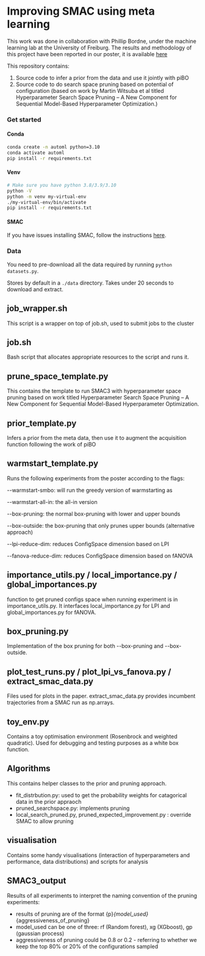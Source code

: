 # Improving SMAC using meta learning


This work was done in collaboration with Phillip Bordne, under the machine learning lab at the University of Freiburg. The results and methodology of this project have been reported in our poster, it is available [here](https://docs.google.com/presentation/d/1xrqW7t2xgRURZNMXMYRSrohDhscch6HFZrE38uW5l14/edit?usp=sharing)

This repository contains:

1. Source code to infer a prior from the data and use it jointly with piBO
2. Source code to do search space pruning based on potential of configuration (based on work by Martin Witsuba et al titled Hyperparameter Search Space Pruning – A New Component for Sequential Model-Based Hyperparameter Optimization.)
   

### Get started

#### Conda
```bash
conda create -n automl python=3.10
conda activate automl
pip install -r requirements.txt
```

#### Venv

```bash
# Make sure you have python 3.8/3.9/3.10
python -V
python -m venv my-virtual-env
./my-virtual-env/bin/activate
pip install -r requirements.txt
```

#### SMAC
If you have issues installing SMAC,
follow the instructions [here](https://automl.github.io/SMAC3/main/1_installation.html).


### Data
You need to pre-download all the data required by running `python datasets.py`.

Stores by default in a `./data` directory. Takes under 20 seconds to download and extract.

## job_wrapper.sh

This script is a wrapper on top of job.sh, used to submit jobs to the cluster

## job.sh

Bash script that allocates appropriate resources to the script and runs it. 

## prune_space_template.py

This contains the template to run SMAC3 with hyperparameter space pruning based on work titled Hyperparameter Search Space Pruning – A New Component for Sequential Model-Based  Hyperparameter Optimization.

## prior_template.py

Infers a prior from the meta data, then use it to augment the acquisition function following the work of piBO

## warmstart_template.py

Runs the following experiments from the poster according to the flags:

--warmstart-smbo: will run the greedy version of warmstarting as

--warmstart-all-in: the all-in version

--box-pruning: the normal box-pruning with lower and upper bounds

--box-outside: the box-pruning that only prunes upper bounds (alternative approach)

--lpi-reduce-dim: reduces ConfigSpace dimension based on LPI

--fanova-reduce-dim: reduces ConfigSpace dimension based on fANOVA

## importance_utils.py / local_importance.py / global_importances.py

function to get pruned configs space when running experiment is in importance_utils.py. It interfaces local_importance.py for LPI and global_importances.py for fANOVA.

## box_pruning.py
Implementation of the box pruning for both --box-pruning and --box-outside.

## plot_test_runs.py / plot_lpi_vs_fanova.py / extract_smac_data.py

Files used for plots in the paper. extract_smac_data.py provides incumbent trajectories from a SMAC run as np.arrays.

## toy_env.py 

Contains a toy optimisation environment (Rosenbrock and weighted quadratic). Used for debugging and testing purposes as a white box function.

## Algorithms

This contains helper classes to the prior and pruning approach. 

* fit_distrbution.py: used to get the probability weights for catagorical data in the prior appraoch
* pruned_searchspace.py: implements pruning 
* local_search_pruned.py, pruned_expected_improvement.py : override SMAC to allow pruning

## visualisation

Contains some handy visualisations (interaction of hyperparameters and performance, data distributions) and scripts for analysis

## SMAC3_output

Results of all experiments
to interpret the naming convention of the pruning experiments:
* results of pruning are of the format {p}_{model_used}_{aggressiveness_of_pruning}
* model_used can be one of three: rf (Random forest), xg (XGboost), gp (gaussian process)
* aggressiveness of pruning could be 0.8 or 0.2 - referring to whether we keep the top 80% or 20% of the configurations sampled




